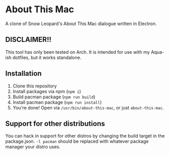 # About This Mac
A clone of Snow Leopard's About This Mac dialogue written in Electron.

## DISCLAIMER!!
This tool has only been tested on Arch. It is intended for use with my Aqua-ish dotfiles, but it works standalone.

## Installation
1. Clone this repository
2. Install packages via npm (`npm i`)
3. Build pacman package (`npm run build`)
4. Install pacman package (`npm run install`)
5. You're done! Open via `/usr/bin/about-this-mac`, or just `about-this-mac`.

## Support for other distributions
You can hack in support for other distros by changing the build target in the package.json. `-l pacman` should be replaced with whatever package manager your distro uses.